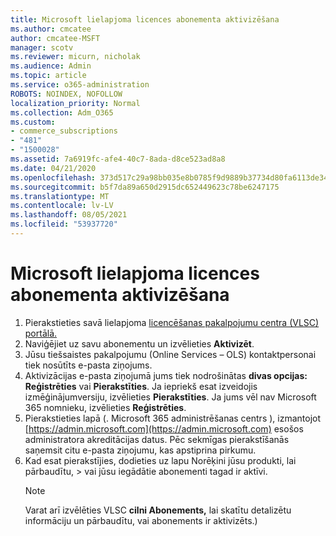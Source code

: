 ```yaml
---
title: Microsoft lielapjoma licences abonementa aktivizēšana
ms.author: cmcatee
author: cmcatee-MSFT
manager: scotv
ms.reviewer: micurn, nicholak
ms.audience: Admin
ms.topic: article
ms.service: o365-administration
ROBOTS: NOINDEX, NOFOLLOW
localization_priority: Normal
ms.collection: Adm_O365
ms.custom:
- commerce_subscriptions
- "481"
- "1500028"
ms.assetid: 7a6919fc-afe4-40c7-8ada-d8ce523ad8a8
ms.date: 04/21/2020
ms.openlocfilehash: 373d517c29a98bb035e8b0785f9d9889b37734d80fa6113de34544d49f08cdf1
ms.sourcegitcommit: b5f7da89a650d2915dc652449623c78be6247175
ms.translationtype: MT
ms.contentlocale: lv-LV
ms.lasthandoff: 08/05/2021
ms.locfileid: "53937720"
---
```

# <a name="activating-a-microsoft-volume-license-subscription"></a>Microsoft lielapjoma licences abonementa aktivizēšana

1. Pierakstieties savā lielapjoma [licencēšanas pakalpojumu centra (VLSC) portālā.](https://go.microsoft.com/fwlink/p/?LinkId=329762)
2. Naviģējiet uz savu abonementu un izvēlieties **Aktivizēt**.
3. Jūsu tiešsaistes pakalpojumu (Online Services – OLS) kontaktpersonai tiek nosūtīts e-pasta ziņojums.
4. Aktivizācijas e-pasta ziņojumā jums tiek nodrošinātas **divas opcijas: Reģistrēties** vai **Pierakstīties**. Ja iepriekš esat izveidojis izmēģinājumversiju, izvēlieties **Pierakstīties**. Ja jums vēl nav Microsoft 365 nomnieku, izvēlieties **Reģistrēties**.
5. Pierakstieties lapā (. Microsoft 365 administrēšanas centrs ), izmantojot [https://admin.microsoft.com](https://admin.microsoft.com) esošos administratora akreditācijas datus. Pēc sekmīgas pierakstīšanās saņemsit citu e-pasta ziņojumu, kas apstiprina pirkumu.
6. Kad esat pierakstījies, dodieties  uz lapu Norēķini jūsu produkti, lai pārbaudītu, \> [](https://go.microsoft.com/fwlink/p/?linkid=842054) vai jūsu iegādātie abonementi tagad ir aktīvi. 
    > [!NOTE]
    > Varat arī izvēlēties VLSC **cilni Abonements,** lai skatītu detalizētu informāciju un pārbaudītu, vai abonements ir aktivizēts.)
